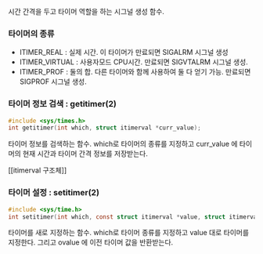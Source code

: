 시간 간격을 두고 타이머 역할을 하는 시그널 생성 함수.
### 타이머의 종류
- ITIMER_REAL : 실제 시간. 이 타이머가 만료되면 SIGALRM 시그널 생성
- ITIMER_VIRTUAL : 사용자모드 CPU시간. 만료되면 SIGVTALRM 시그널 생성.
- ITIMER_PROF : 둘의 합. 다른 타이머와 함께 사용하여 둘 다 얻기 가능. 만료되면 SIGPROF 시그널 생성.


### 타이머 정보 검색 : getitimer(2)
```c
#include <sys/times.h>
int getitimer(int which, struct itimerval *curr_value);
```
타이머 정보를 검색하는 함수.
which로 타이머의 종류를 지정하고
curr_value 에 타이머의 현재 시간과 타이머 간격 정보를 저장받는다.

[[itimerval 구조체]]

### 타이머 설정 : setitimer(2)
```c
#include <sys/time.h>
int setitimer(int which, const struct itimerval *value, struct itimerval *ovalue);
```
타이머를 새로 지정하는 함수.
which로 타이머 종류를 지정하고
value 대로 타이머를 지정한다.
그리고 ovalue 에 이전 타이머 값을 반환받는다.
